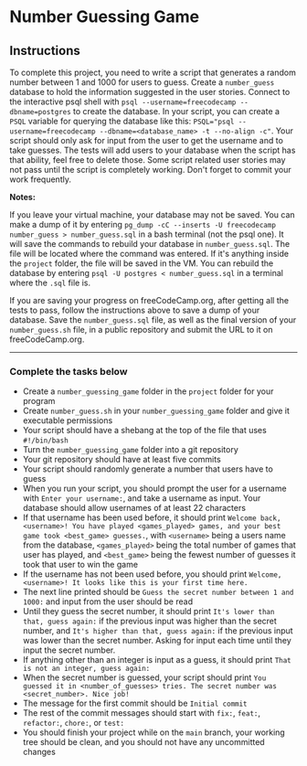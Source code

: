 # Number Guessing Game

## Instructions

To complete this project, you need to write a script that generates a random number between 1 and 1000 for users to guess. Create a `number_guess` database to hold the information suggested in the user stories. Connect to the interactive psql shell with `psql --username=freecodecamp --dbname=postgres` to create the database. In your script, you can create a `PSQL` variable for querying the database like this: `PSQL="psql --username=freecodecamp --dbname=<database_name> -t --no-align -c"`. Your script should only ask for input from the user to get the username and to take guesses. The tests will add users to your database when the script has that ability, feel free to delete those. Some script related user stories may not pass until the script is completely working. Don't forget to commit your work frequently.

**Notes:**

If you leave your virtual machine, your database may not be saved. You can make a dump of it by entering `pg_dump -cC --inserts -U freecodecamp number_guess > number_guess.sql` in a bash terminal (not the psql one). It will save the commands to rebuild your database in `number_guess.sql`. The file will be located where the command was entered. If it's anything inside the `project` folder, the file will be saved in the VM. You can rebuild the database by entering `psql -U postgres < number_guess.sql` in a terminal where the `.sql` file is.

If you are saving your progress on freeCodeCamp.org, after getting all the tests to pass, follow the instructions above to save a dump of your database. Save the `number_guess.sql` file, as well as the final version of your `number_guess.sh` file, in a public repository and submit the URL to it on freeCodeCamp.org.

---

### Complete the tasks below

* Create a `number_guessing_game` folder in the `project` folder for your program
* Create `number_guess.sh` in your `number_guessing_game` folder and give it executable permissions
* Your script should have a shebang at the top of the file that uses `#!/bin/bash`
* Turn the `number_guessing_game` folder into a git repository
* Your git repository should have at least five commits
* Your script should randomly generate a number that users have to guess
* When you run your script, you should prompt the user for a username with `Enter your username:`, and take a username as input. Your database should allow usernames of at least 22 characters
* If that username has been used before, it should print `Welcome back, <username>! You have played <games_played> games, and your best game took <best_game> guesses.`, with `<username>` being a users name from the database, `<games_played>` being the total number of games that user has played, and `<best_game>` being the fewest number of guesses it took that user to win the game
* If the username has not been used before, you should print `Welcome, <username>! It looks like this is your first time here.`
* The next line printed should be `Guess the secret number between 1 and 1000:` and input from the user should be read
* Until they guess the secret number, it should print `It's lower than that, guess again:` if the previous input was higher than the secret number, and `It's higher than that, guess again:` if the previous input was lower than the secret number. Asking for input each time until they input the secret number.
* If anything other than an integer is input as a guess, it should print `That is not an integer, guess again:`
* When the secret number is guessed, your script should print `You guessed it in <number_of_guesses> tries. The secret number was <secret_number>. Nice job!`
* The message for the first commit should be `Initial commit`
* The rest of the commit messages should start with `fix:`, `feat:`, `refactor:`, `chore:`, or `test:`
* You should finish your project while on the `main` branch, your working tree should be clean, and you should not have any uncommitted changes
